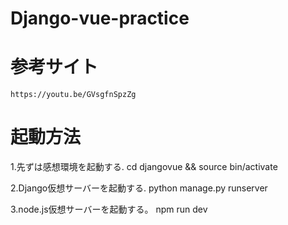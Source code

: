 # Django-vue-practice

# 参考サイト
    https://youtu.be/GVsgfnSpzZg
    
# 起動方法
   1.先ずは感想環境を起動する.
      cd djangovue && source bin/activate
   
   2.Django仮想サーバーを起動する.
      python manage.py runserver
   
   3.node.js仮想サーバーを起動する。
      npm run dev
